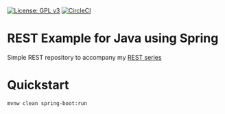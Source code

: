 [![License: GPL v3](https://img.shields.io/badge/License-GPL%20v3-blue.svg)](https://www.gnu.org/licenses/gpl-3.0)
[![CircleCI](https://circleci.com/gh/juliuskrah/rest-example/tree/spring.svg?style=svg)](https://circleci.com/gh/juliuskrah/rest-example/tree/spring)
# REST Example for Java using Spring
Simple REST repository to accompany my [REST series](http://juliuskrah.com/tutorial/2017/07/16/developing-restful-services-with-jax-rs-jersey/)


# Quickstart
```bash
mvnw clean spring-boot:run
```